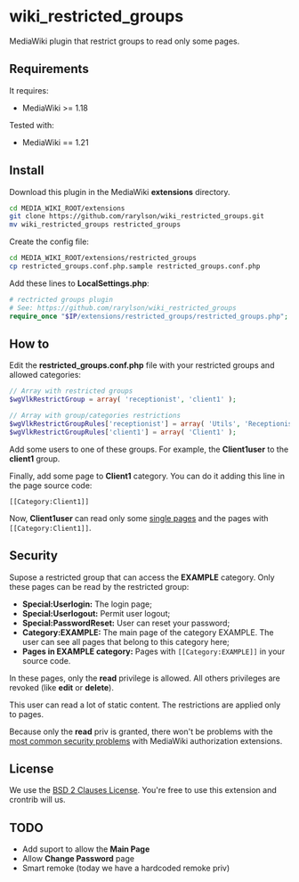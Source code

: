 wiki_restricted_groups
======================

MediaWiki plugin that restrict groups to read only some pages.


Requirements
------------

It requires:

- MediaWiki >= 1.18

Tested with:

- MediaWiki == 1.21


Install
-------

Download this plugin in the MediaWiki **extensions** directory.

```bash
cd MEDIA_WIKI_ROOT/extensions
git clone https://github.com/rarylson/wiki_restricted_groups.git
mv wiki_restricted_groups restricted_groups
```

Create the config file:

```bash
cd MEDIA_WIKI_ROOT/extensions/restricted_groups
cp restricted_groups.conf.php.sample restricted_groups.conf.php
```

Add these lines to **LocalSettings.php**:

```php
# rectricted groups plugin
# See: https://github.com/rarylson/wiki_restricted_groups
require_once "$IP/extensions/restricted_groups/restricted_groups.php";
```

How to
------

Edit the **restricted\_groups.conf.php** file with your restricted groups and allowed categories:

```php
// Array with restricted groups
$wgVlkRestrictGroup = array( 'receptionist', 'client1' );

// Array with group/categories restrictions
$wgVlkRestrictGroupRules['receptionist'] = array( 'Utils', 'Receptionist' );
$wgVlkRestrictGroupRules['client1'] = array( 'Client1' );
```

Add some users to one of these groups. For example, the **Client1user** to the **client1** group.

Finally, add some page to **Client1** category. You can do it adding this line in the page source code:

```
[[Category:Client1]]
```

Now, **Client1user** can read only some [single pages](#security) and the pages with `[[Category:Client1]]`.


Security
--------

Supose a restricted group that can access the **EXAMPLE** category. Only these pages can be read by the restricted group:

- **Special:Userlogin:** The login page;
- **Special:Userlogout:** Permit user logout;
- **Special:PasswordReset:** User can reset your password;
- **Category:EXAMPLE:** The main page of the category EXAMPLE. The user can see all pages that belong to this category here;
- **Pages in EXAMPLE category:** Pages with `[[Category:EXAMPLE]]` in your source code.

In these pages, only the **read** privilege is allowed. All others privileges are revoked (like **edit** or **delete**).

This user can read a lot of static content. The restrictions are applied only to pages.

Because only the **read** priv is granted, there won't be problems with the [most common security problems](http://www.mediawiki.org/wiki/Security_issues_with_authorization_extensions) with MediaWiki authorization extensions.


License
-------

We use the [BSD 2 Clauses License](LICENSE). You're free to use this extension and crontrib will us.


TODO
----

- Add suport to allow the **Main Page**
- Allow **Change Password** page
- Smart remoke (today we have a hardcoded remoke priv)
